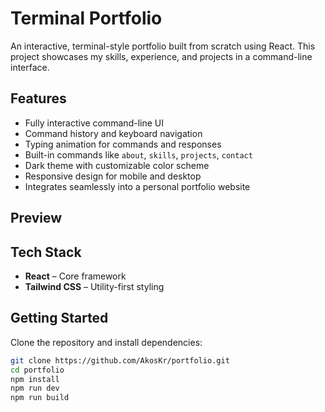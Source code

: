 # Terminal Portfolio

An interactive, terminal-style portfolio built from scratch using React. This project showcases my skills, experience, and projects in a command-line interface.

## Features

- Fully interactive command-line UI  
- Command history and keyboard navigation  
- Typing animation for commands and responses  
- Built-in commands like `about`, `skills`, `projects`, `contact`  
- Dark theme with customizable color scheme  
- Responsive design for mobile and desktop  
- Integrates seamlessly into a personal portfolio website  

## Preview


## Tech Stack

- **React** – Core framework  
- **Tailwind CSS** – Utility-first styling  

## Getting Started

Clone the repository and install dependencies:

```bash
git clone https://github.com/AkosKr/portfolio.git
cd portfolio
npm install
npm run dev
npm run build
```

